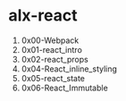 # alx-react

1. 0x00-Webpack
2. 0x01-react_intro
3. 0x02-react_props
4. 0x04-React_inline_styling
5. 0x05-react_state
6. 0x06-React_Immutable
